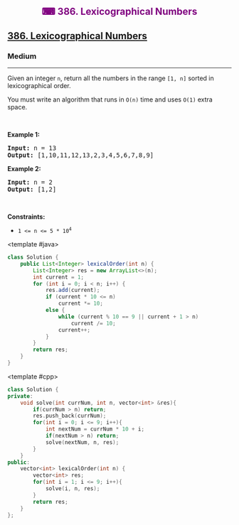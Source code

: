 <div align = "center">
<h style = "margin-bottom: 0px; margin-top: 0px; color : purple;" align = "center" class = "header">

## ⌨ 386. Lexicographical Numbers

</h>
</div>

<h2><a href="https://leetcode.com/problems/lexicographical-numbers" target = "_blank">386. Lexicographical Numbers</a></h2><h3>Medium</h3><hr><p>Given an integer <code>n</code>, return all the numbers in the range <code>[1, n]</code> sorted in lexicographical order.</p>

<p>You must write an algorithm that runs in&nbsp;<code>O(n)</code>&nbsp;time and uses <code>O(1)</code> extra space.&nbsp;</p>

<p>&nbsp;</p>
<p><strong class="example">Example 1:</strong></p>
<pre><strong>Input:</strong> n = 13
<strong>Output:</strong> [1,10,11,12,13,2,3,4,5,6,7,8,9]
</pre><p><strong class="example">Example 2:</strong></p>
<pre><strong>Input:</strong> n = 2
<strong>Output:</strong> [1,2]
</pre>
<p>&nbsp;</p>
<p><strong>Constraints:</strong></p>

<ul>
	<li><code>1 &lt;= n &lt;= 5 * 10<sup>4</sup></code></li>
</ul>

<CodeTabs :languages="[ { name: 'C++', slot: 'cpp' },
  { name: 'Java', slot: 'java' }
]">

<template #java>

```java
class Solution {
    public List<Integer> lexicalOrder(int n) {
        List<Integer> res = new ArrayList<>(n);
        int current = 1;
        for (int i = 0; i < n; i++) {
            res.add(current);
            if (current * 10 <= n)
                current *= 10;
            else {
                while (current % 10 == 9 || current + 1 > n)
                    current /= 10;
                current++;
            }
        }
        return res;
    }
}
```

</template>

<template #cpp>

```cpp
class Solution {
private:
    void solve(int currNum, int n, vector<int> &res){
        if(currNum > n) return;
        res.push_back(currNum);
        for(int i = 0; i <= 9; i++){
            int nextNum = currNum * 10 + i;
            if(nextNum > n) return; 
            solve(nextNum, n, res);
        }
    }
public:
    vector<int> lexicalOrder(int n) {
        vector<int> res;
        for(int i = 1; i <= 9; i++){
            solve(i, n, res);
        }
        return res;
    }
};
```

</template>

</CodeTabs>
